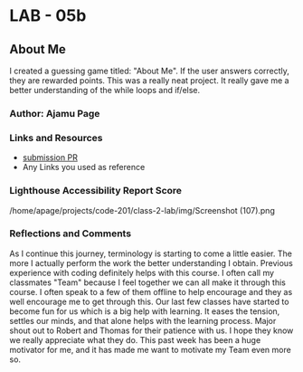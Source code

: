 # LAB - 05b

## About Me

I created a guessing game titled: "About Me".  If the user answers correctly, they are rewarded points.  This was a really neat project.  It really gave me a better understanding of the while loops and if/else.

### Author: Ajamu Page

### Links and Resources

* [submission PR](https://webdeveloper.com/)
* Any Links you used as reference

### Lighthouse Accessibility Report Score

/home/apage/projects/code-201/class-2-lab/img/Screenshot (107).png

### Reflections and Comments

As I continue this journey, terminology is starting to come a little easier.  The more I actually perform the work the better understanding I obtain.  Previous experience with coding definitely helps with this course.  I often call my classmates "Team" because I feel together we can all make it through this course.  I often speak to a few of them offline to help encourage and they as well encourage me to get through this.  Our last few classes have started to become fun for us which is a big help with learning.  It eases the tension, settles our minds, and that alone helps with the learning process.  Major shout out to Robert and Thomas for their patience with us.  I hope they know we really appreciate what they do.   This past week has been a huge motivator for me, and it has made me want to motivate my Team even more so.
